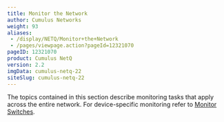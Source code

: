 ```yaml
---
title: Monitor the Network
author: Cumulus Networks
weight: 93
aliases:
 - /display/NETQ/Monitor+the+Network
 - /pages/viewpage.action?pageId=12321070
pageID: 12321070
product: Cumulus NetQ
version: 2.2
imgData: cumulus-netq-22
siteSlug: cumulus-netq-22
---
```

The topics contained in this section describe monitoring tasks that
apply across the entire network. For device-specific monitoring refer to
[Monitor
Switches](/cumulus-netq/Cumulus-NetQ-UI-User-Guide/Monitor-Devices).

<article id="html-search-results" class="ht-content" style="display: none;">

</article>

<footer id="ht-footer">

</footer>
